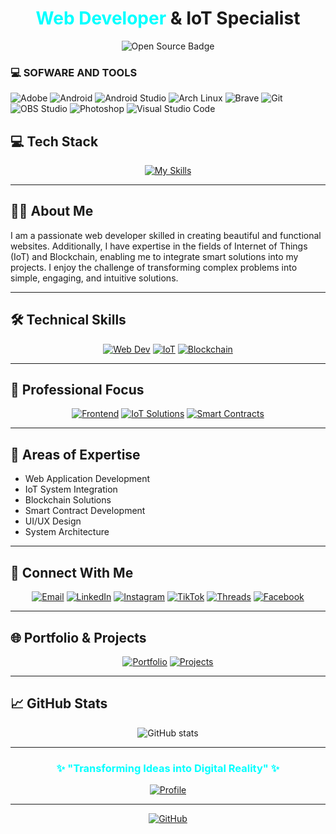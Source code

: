 <h1 align="center"><span style="color: aqua">Web Developer</span> & IoT Specialist</h1>

<p align="center">
  <img src="https://img.shields.io/badge/Open%20Source-Enthusiast-aqua?style=for-the-badge&logoColor=black" alt="Open Source Badge"/>
</p>

### 💻 SOFWARE AND TOOLS

<p>
    <img alt="Adobe" src="https://img.shields.io/badge/Adobe-FF0000.svg?logo=adobe&logoColor=white">
    <img alt="Android" src="https://img.shields.io/badge/Android-3DDC84?logo=android&logoColor=white">
    <img alt="Android Studio" src="https://img.shields.io/badge/Android%20Studio-008678.svg?logo=android-studio&logoColor=white">
    <img alt="Arch Linux" src="https://img.shields.io/badge/Arch%20Linux-1793D1.svg?logo=arch-linux&logoColor=white">
    <img alt="Brave" src="https://img.shields.io/badge/-Brave-FB542B?logo=brave&logoColor=white">
    <img alt="Git" src="https://img.shields.io/badge/Git-F05033.svg?logo=git&logoColor=white">
    <img alt="OBS Studio" src="https://img.shields.io/badge/-OBS-302E31?logo=obs-studio&logoColor=white">
    <img alt="Photoshop" src="https://img.shields.io/badge/Photoshop-31A8FF.svg?logo=adobe%20photoshop&logoColor=white">
    <img alt="Visual Studio Code" src="https://img.shields.io/badge/Visual%20Studio%20Code-0078d7.svg?logo=visual-studio-code&logoColor=white">
</p>

## 💻 Tech Stack

<div align="center">

[![My Skills](https://skillicons.dev/icons?i=js,html,css,react,nodejs,python,java,docker,kubernetes,aws)](https://skillicons.dev)

</div>

---
## 👨‍💻 About Me
I am a passionate web developer skilled in creating beautiful and functional websites. Additionally, I have expertise in the fields of Internet of Things (IoT) and Blockchain, enabling me to integrate smart solutions into my projects. I enjoy the challenge of transforming complex problems into simple, engaging, and intuitive solutions.

---
## 🛠️ Technical Skills
<div align="center">

[![Web Dev](https://img.shields.io/badge/WEB-DEVELOPMENT-aqua?style=for-the-badge&logoColor=black)](#-)
[![IoT](https://img.shields.io/badge/INTERNET-OF%20THINGS-black?style=for-the-badge&logoColor=aqua)](#-)
[![Blockchain](https://img.shields.io/badge/BLOCKCHAIN-DEVELOPMENT-aqua?style=for-the-badge&logoColor=black)](#-)

</div>

---
## 💼 Professional Focus
<div align="center">

[![Frontend](https://img.shields.io/badge/Frontend-Development-aqua?style=flat-square&logoColor=black)](#-)
[![IoT Solutions](https://img.shields.io/badge/IoT-Solutions-black?style=flat-square&logoColor=aqua)](#-)
[![Smart Contracts](https://img.shields.io/badge/Smart-Contracts-aqua?style=flat-square&logoColor=black)](#-)

</div>

---
## 🌟 Areas of Expertise
- Web Application Development
- IoT System Integration
- Blockchain Solutions
- Smart Contract Development
- UI/UX Design
- System Architecture

---
## 📱 Connect With Me
<div align="center">
  
[![Email](https://img.shields.io/badge/Email-aqua?style=for-the-badge&logo=gmail&logoColor=black)](mailto:viksry@proton.me)
[![LinkedIn](https://img.shields.io/badge/LinkedIn-black?style=for-the-badge&logo=linkedin&logoColor=aqua)](https://www.linkedin.com/in/viksry)
[![Instagram](https://img.shields.io/badge/Instagram-aqua?style=for-the-badge&logo=instagram&logoColor=black)](https://www.instagram.com/viksry12)
[![TikTok](https://img.shields.io/badge/TikTok-black?style=for-the-badge&logo=tiktok&logoColor=aqua)](https://www.tiktok.com/@viksry)
[![Threads](https://img.shields.io/badge/Threads-aqua?style=for-the-badge&logo=threads&logoColor=black)](https://www.threads.net/@viksry12)
[![Facebook](https://img.shields.io/badge/Facebook-black?style=for-the-badge&logo=facebook&logoColor=aqua)](https://www.facebook.com/share/19aKzAtBeZ/)

</div>

---
## 🌐 Portfolio & Projects
<div align="center">

[![Portfolio](https://img.shields.io/badge/PORTFOLIO-WEBSITE-aqua?style=for-the-badge&logoColor=black)](https://viksry.my.id)
[![Projects](https://img.shields.io/badge/GITHUB-PROJECTS-black?style=for-the-badge&logoColor=aqua)](https://viksry.my.id?tab=repositories)

</div>

---
## 📈 GitHub Stats
<div align="center">

![GitHub stats](https://github-readme-stats.vercel.app/api?username=Vixsry&show_icons=true&theme=dark&title_color=00ffff&icon_color=00ffff&text_color=ffffff)

</div>

---
<div align="center">
  
<h3><span style="color: aqua">✨ "Transforming Ideas into Digital Reality" ✨</span></h3>

[![Profile](https://img.shields.io/badge/Professional-Portfolio-aqua?style=for-the-badge&logoColor=black)](#-)

</div>

---
<div align="center">

[![GitHub](https://img.shields.io/github/followers/Vixsry?label=Follow&style=social)](https://github.com/Vixsry)

</div>

<!---
Vixsry/Vixsry is a ✨ special ✨ repository because its `README.md` appears on your GitHub profile.
You can click the Preview link to take a look at your changes.
--->